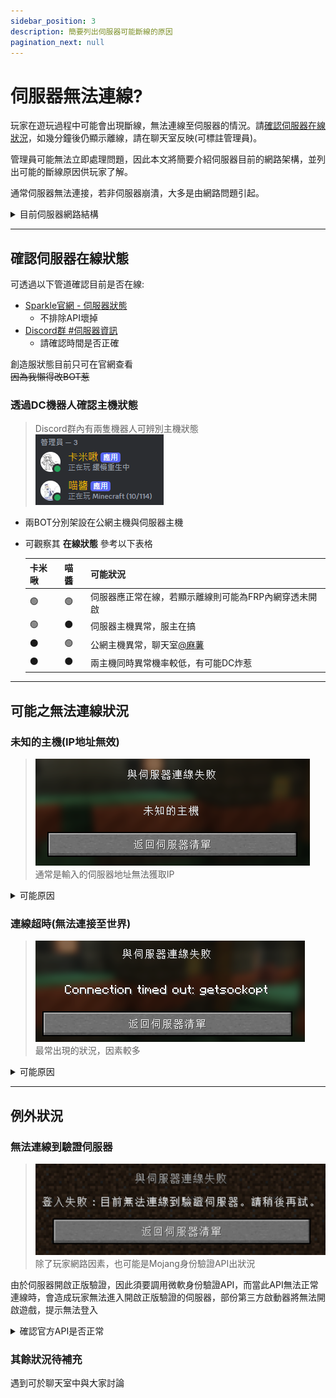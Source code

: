 ```yaml
---
sidebar_position: 3
description: 簡要列出伺服器可能斷線的原因
pagination_next: null
---
```


# 伺服器無法連線?

玩家在遊玩過程中可能會出現斷線，無法連線至伺服器的情況。請[確認伺服器在線狀況](#確認伺服器在線狀態)，如幾分鐘後仍顯示離線，請在聊天室反映(可標註管理員)。

管理員可能無法立即處理問題，因此本文將簡要介紹伺服器目前的網路架構，並列出可能的斷線原因供玩家了解。

通常伺服器無法連接，若非伺服器崩潰，大多是由網路問題引起。

<details>
    <summary>目前伺服器網路結構</summary>

        由於伺服器主機目前並無公網IP可用，因此採內網穿透的形式供外部連線，如下：

        玩家裝置 -> 公網主機 -> MC伺服器主機

        此過程中包含玩家，一供經過三段網路與兩台主機，其中任一部分出現異常，皆會導致玩家無法連線至伺服器。
</details>

---

## 確認伺服器在線狀態
可透過以下管道確認目前是否在線:
* [Sparkle官網 - 伺服器狀態](https://www.spksmp.top/status)
  * 不排除API壞掉
* [Discord群 #伺服器資訊](https://discord.com/channels/826110789038374962/846979721887481917/921654476153184267)
  * 請確認時間是否正確

創造服狀態目前只可在官網查看  
<s>因為我懶得改BOT惹</s>

### 透過DC機器人確認主機狀態
> Discord群內有兩隻機器人可辨別主機狀態  
> ![alt text](image-7.png)
* 兩BOT分別架設在公網主機與伺服器主機
* 可觀察其 **在線狀態** 參考以下表格

    | 卡米啾 | 喵醬 | 可能狀況                                                                           |
    | ------ | ---- | ---------------------------------------------------------------------------------- |
    | 🟢  | 🟢 | 伺服器應正常在線，若顯示離線則可能為FRP內網穿透未開啟                              |
    | 🟢   | ⚫ | 伺服器主機異常，服主在搞                                                           |
    | ⚫   | 🟢 | 公網主機異常，聊天室[@麻薯](https://discord.com/users/456748434838388738) |
    | ⚫   | ⚫ | 兩主機同時異常機率較低，有可能DC炸惹                                               |

---

## 可能之無法連線狀況

### 未知的主機(IP地址無效)
> ![image](./image-5.png)\
通常是輸入的伺服器地址無法獲取IP
<details>
    <summary>可能原因</summary>
        1. 伺服器地址輸入錯誤
           * 請確認填入的是否與 [**#伺服器資訊**](https://discord.com/channels/826110789038374962/846979721887481917/921654476153184267) 內提供的相同
</details>

### 連線超時(無法連接至世界)
> ![alt text](image-6.png)\
> 最常出現的狀況，因素較多
<details>
    <summary>可能原因</summary>
        1. 端口(埠)輸入錯誤
            * 請確認是否輸入正確
        2. 伺服器網路異常
            * 前方[主機狀態](/docs/notice/status#透過dc機器人確認主機狀態)有任一BOT不在線
            * 通常只能等待管理員處理
</details>

---

## 例外狀況

### 無法連線到驗證伺服器
> ![alt text](image-8.png)\
> 除了玩家網路因素，也可能是Mojang身份驗證API出狀況
> 
由於伺服器開啟正版驗證，因此須要調用微軟身份驗證API，而當此API無法正常連線時，會造成玩家無法進入開啟正版驗證的伺服器，部份第三方啟動器將無法開啟遊戲，提示無法登入
<details>
    <summary>確認官方API是否正常</summary>
        1. [用戶回報](https://downdetector.tw/status/minecraft/)
            * 可確認目前是否出現連線異常
        2. [官方推特](https://twitter.com/MojangStatus/status/1808210690802340118)
            * 有狀況官方可能會發文(也可能要等很久才發)
</details>

### 其餘狀況待補充
遇到可於聊天室中與大家討論
